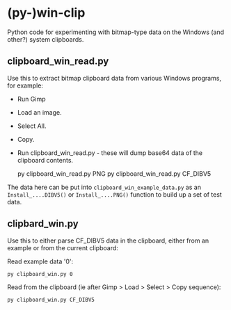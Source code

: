 # (py-)win-clip

Python code for experimenting with bitmap-type data on the Windows (and other?) system clipboards.

## clipboard_win_read.py

Use this to extract bitmap clipboard data from various Windows programs, for example:

  - Run Gimp
  - Load an image.
  - Select All.
  - Copy.
  - Run clipboard_win_read.py - these will dump base64 data of the clipboard contents.

    py clipboard_win_read.py PNG
    py clipboard_win_read.py CF_DIBV5

The data here can be put into `clipboard_win_example_data.py` as an `Install_....DIBV5()` or
`Install_....PNG()` function to build up a set of test data.

## clipbard_win.py

Use this to either parse CF_DIBV5 data in the clipboard, either from an example or from the
current clipboard:

Read example data '0':

    py clipboard_win.py 0

Read from the clipboard (ie after Gimp > Load > Select > Copy sequence):

    py clipboard_win.py CF_DIBV5
